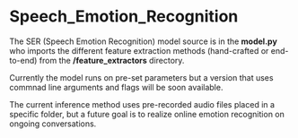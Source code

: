 # Speech_Emotion_Recognition
The SER (Speech Emotion Recognition) model source is in the **model.py** who imports the different feature extraction methods (hand-crafted or end-to-end)
from the **/feature_extractors** directory.

Currently the model runs on pre-set parameters but a version that uses commnad line arguments and flags will be soon available.

The current inference method uses pre-recorded audio files placed in a specific folder, but a future goal is to realize online emotion recognition on ongoing conversations.
